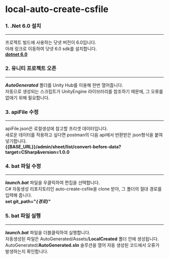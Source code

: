 # local-auto-create-csfile

### 1. .Net 6.0 설치
---
프로젝트 빌드에 사용하는 닷넷 버전이 6.0입니다.  
아래 링크로 이동하여 닷넷 6.0 sdk를 설치합니다.  
[**dotnet 6.0**](https://dotnet.microsoft.com/ko-kr/download/dotnet/6.0)

  
### 2. 유니티 프로젝트 오픈
---
***AutoGenerated*** 폴더를 Unity Hub를 이용해 한번 열어줍니다.  
자동으로 생성되는 스크립트가 UnityEngine 라이브러리를 참조하기 때문에, 그 오류를 없애기 위해 필요합니다.  

### 3. apiFile 수정
---
apiFile.json은 로컬생성에 참고할 프리셋 데이터입니다.  
새로운 데이터를 적용하고 싶다면 postman의 다음 api에서 반환받은 json형식을 붙여넣기합니다.  
**{{BASE_URL}}/admin/sheet/list/convert-before-data?target=CSharp&version=1.0.0**

### 4. bat 파일 수정
---
***launch.bat*** 파일을 우클릭하여 편집을 선택합니다.  
C# 자동생성 리포지토리인 auto-create-csfile을 clone 받아, 그 폴더의 절대 경로를 입력해 줍니다.  
**set git_path="*{경로}*"**  


### 5. bat 파일 실행
---
***launch.bat*** 파일을 더블클릭하여 실행합니다.  
자동생성된 파일은 AutoGenerated/Assets/**LocalCreated** 폴더 안에 생성됩니다.  
AutoGenerated/**AutoGenerated.sln** 솔루션을 열어 자동 생성된 코드에서 오류가 발생하는지 확인합니다.
